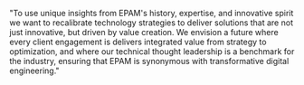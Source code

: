 "To use unique insights from EPAM's history, expertise, and innovative spirit we want to recalibrate technology strategies to deliver solutions that are not just innovative, but driven by value creation. We envision a future where every client engagement is delivers integrated value from strategy to optimization, and where our technical thought leadership is a benchmark for the industry, ensuring that EPAM is synonymous with transformative digital engineering."

